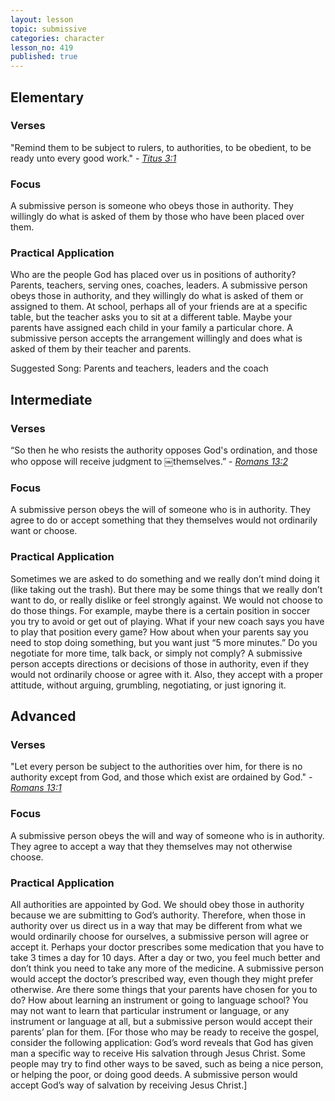```yaml
---
layout: lesson
topic: submissive
categories: character
lesson_no: 419
published: true
---
```


## Elementary
### Verses
"Remind them to be subject to rulers, to authorities, to be obedient, to be ready unto every good work." - _[Titus 3:1](http://online.recoveryversion.org/bibleverses.asp?fvid=6780&lvid=6780)_

### Focus
A submissive person is someone who obeys those in authority. They willingly do what is asked of them by those who have been placed over them.

### Practical Application
Who are the people God has placed over us in positions of authority? Parents, teachers, serving ones, coaches, leaders. A submissive person obeys those in authority, and they willingly do what is asked of them or assigned to them. At school, perhaps all of your friends are at a specific table, but the teacher asks you to sit at a different table. Maybe your parents have assigned each child in your family a particular chore. A submissive person accepts the arrangement willingly and does what is asked of them by their teacher and parents.

Suggested Song: Parents and teachers, leaders and the coach

## Intermediate

### Verses
“So then he who resists the authority opposes God's ordination, and those who oppose will receive judgment to
￼themselves.” - _[Romans 13:2](http://online.recoveryversion.org/bibleverses.asp?fvid=5124&lvid=5124)_

### Focus
A submissive person obeys the will of someone who is in authority. They agree to do or accept something that they themselves would not ordinarily want or choose.

### Practical Application
Sometimes we are asked to do something and we really don’t mind doing it (like taking out the trash). But there may be some things that we really don’t want to do, or really dislike or feel strongly against. We would not choose to do those things. For example, maybe there is a certain position in soccer you try to avoid or get out of playing. What if your new coach says you have to play that position every game? How about when your parents say you need to stop doing something, but you want just “5 more minutes.” Do you negotiate for more time, talk back, or simply not comply? A submissive person accepts directions or decisions of those in authority, even if they would not ordinarily choose or agree with it. Also, they accept with a proper attitude, without arguing, grumbling, negotiating, or just ignoring it.

## Advanced

### Verses
"Let every person be subject to the authorities over him, for there is no authority except from God, and those
which exist are ordained by God." - _[Romans 13:1](http://online.recoveryversion.org/bibleverses.asp?fvid=5123&lvid=5123)_

### Focus
A submissive person obeys the will and way of someone who is in authority. They agree to accept a way that they themselves may not otherwise choose.

### Practical Application
All authorities are appointed by God. We should obey those in authority because we are submitting to God’s authority. Therefore, when those in authority over us direct us in a way that may be different from what we would ordinarily choose for ourselves, a submissive person will agree or accept it. Perhaps your doctor prescribes some medication that you have to take 3 times a day for 10 days. After a day or two, you feel much better and don’t think you need to take any more of the medicine. A submissive person would accept the doctor’s prescribed way, even though they might prefer otherwise. Are there some things that your parents have chosen for you to do? How about learning an instrument or going to language school? You may not want to learn that particular instrument or language, or any instrument or language at all, but a submissive person would accept their parents’ plan for them. [For those who may be ready to receive the gospel, consider the following application: God’s word reveals that God has given man a specific way to receive His salvation through Jesus Christ. Some people may try to find other ways to be saved, such as being a nice person, or helping the poor, or doing good deeds. A submissive person would accept God’s way of salvation by receiving Jesus Christ.]